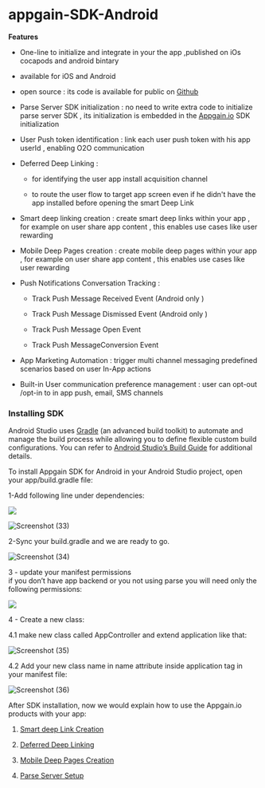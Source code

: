 # appgain-SDK-Android

**Features**

-   One-line to initialize and integrate in your the app ,published on iOs
    cocapods and android bintary

-   available for iOS and Android

-   open source : its code is available for public on [Github](https://github.com/appgain/)

-   Parse Server SDK initialization : no need to write extra code to initialize
    parse server SDK , its initialization is embedded in the
    [Appgain.io](http://appgain.io/) SDK initialization

-   User Push token identification : link each user push token with his app
    userId , enabling O2O communication

-   Deferred Deep Linking :

	-   for identifying the user app install acquisition channel

	-   to route the user flow to target app screen even if he didn't have the app
    installed before opening the smart Deep Link

-   Smart deep linking creation : create smart deep links within your app , for example on user share app content , this enables use cases like user rewarding

-   Mobile Deep Pages creation : create mobile deep pages  within your app , for example on user share app content , this enables use cases like user rewarding


-   Push Notifications Conversation Tracking :

	-   Track Push Message Received Event (Android only )

	-   Track Push Message Dismissed Event (Android only )

	-   Track Push Message Open Event

	-   Track Push MessageConversion Event

-   App Marketing Automation : trigger multi channel messaging predefined
    scenarios based on user In-App actions

-   Built-in User communication preference management : user can opt-out /opt-in
    to in app push, email, SMS channels




### Installing SDK


Android Studio uses [Gradle](http://www.gradle.org/) (an advanced build toolkit) to automate and manage the build process while allowing you to define flexible custom build configurations. You can refer to [Android Studio’s Build Guide](http://developer.android.com/studio/build/index.html) for additional details.

To install Appgain SDK for Android in your Android Studio project, open your app/build.gradle file:

1-Add following line under dependencies:


![](https://lh5.googleusercontent.com/W-8j1nC5EBMyd8VRB8O16o7Ygl7lMXXt6FFHmGzul8tjsMK-cdBv7CBtWU5Cp0GZq_D1YV7ZmATaLaEe3sB9w8IwsEx2qLeINm5aAtwVFyt81TUeRlyxKz7fn15r3MO4Cx532WjT)

![Screenshot (33)](https://lh4.googleusercontent.com/1atsOhE3x6dNeqHPTtCBdOCtBLc2bQZQITYZhXjJ658TLmJcKHA0fGSsP52ROEKGKXxJhLtsbj3BiAZAlg_4lxNBXgStGWZatEcXlIXeT3K8oqdtlccJoKX12YzY4Y2PDrT1UcOS)


2-Sync your build.gradle and we are ready to go.


![Screenshot (34)](https://lh3.googleusercontent.com/43lRhn5KAKjAC0YyIiMwnirNUXrZSghEt8vEP8xA0tf45Gaw7ldgq9qluOjgoNMPbmL9xUGpH0UtvtvAyhsU8wHBHIgMyuJpHaBdN86BaTMK0mFxeGq9RP6ZI893zKKwLtVjYi5A)


3 - update your manifest permissions  
if you don’t have app backend or you not using parse you will need only the following permissions:

![](https://lh6.googleusercontent.com/E32SCXiaAUZii_fRqh5hwK3O3PeLlra6oDAhAHn4nb-eAivL0vJVY_MPyrZEn0mstMHqz1MTnr7XhaOQUdajAF1db7m2c5OPkYaEq8kYSLSZrV3-n9nzBJKWw67xw1WN9Y-Z1xDX)

4 - Create a new class:

4.1 make new class called AppController and extend application like that:

![Screenshot (35)](https://lh5.googleusercontent.com/6BzLtPln9PM20esGZ14pvRaKkZJMToAztWaxRFkF1zKrItbjSBE1S9mgQ5F2hNVHfaHEXhLYBoJ4Bh34HJ8pEapaXYguVODaUcZ4XCQfQhJdJDiE_Cp3gqrRKYuoiNP7XBcZqql6)



4.2 Add your new class name in name attribute inside application tag in your manifest file:


![Screenshot (36)](https://lh4.googleusercontent.com/5UIur1vfbg0OSZcZPqpV4qhNUP8M5kc66UQ9b8q-nmVOs-JS8VagOTg3287jEiB14UftkpIyRgpUyd25gIEwOYQh2li-NgK6832SLusJzt28EBL40w9o_feBBh8qI5ZpP8YEfhm_)



After SDK installation, now we would explain how to use the Appgain.io products with your app:



1.  [Smart deep Link Creation](https://docs.appgain.io/SDK/android/smartDeepLinkCreation/)

2.  [Deferred Deep Linking](https://docs.appgain.io/SDK/android/deferredDeepLinking/)

3.  [Mobile Deep Pages Creation](https://docs.appgain.io/SDK/android/mobileDeepPagesCreation/)

4.  [Parse Server Setup](https://docs.appgain.io/SDK/android/parseServer/)

